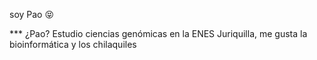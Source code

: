 soy Pao 😝 

*** ¿Pao?
Estudio ciencias genómicas en la ENES Juriquilla, me gusta la bioinformática y los chilaquiles
